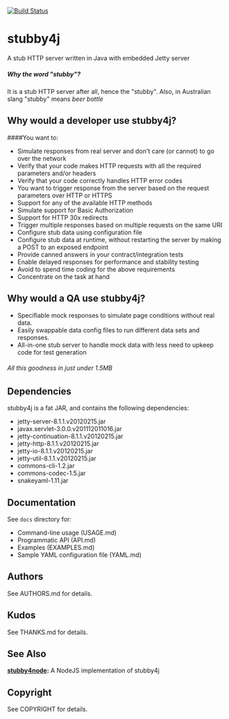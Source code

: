 [![Build Status](https://secure.travis-ci.org/azagniotov/stubby4j.png?branch=master)](http://travis-ci.org/azagniotov/stubby4j)

# stubby4j

A stub HTTP server written in Java with embedded Jetty server	
##### Why the word "stubby"?
It is a stub HTTP server after all, hence the "stubby". Also, in Australian slang "stubby" means _beer bottle_

## Why would a developer use stubby4j?
####You want to:
* Simulate responses from real server and don't care (or cannot) to go over the network
* Verify that your code makes HTTP requests with all the required parameters and/or headers
* Verify that your code correctly handles HTTP error codes
* You want to trigger response from the server based on the request parameters over HTTP or HTTPS
* Support for any of the available HTTP methods
* Simulate support for Basic Authorization
* Support for HTTP 30x redirects
* Trigger multiple responses based on multiple requests on the same URI
* Configure stub data using configuration file
* Configure stub data at runtime, without restarting the server by making a POST to an exposed endpoint
* Provide canned answers in your contract/integration tests
* Enable delayed responses for performance and stability testing
* Avoid to spend time coding for the above requirements  
* Concentrate on the task at hand
	


## Why would a QA use stubby4j?
* Specifiable mock responses to simulate page conditions without real data.
* Easily swappable data config files to run different data sets and responses.
* All-in-one stub server to handle mock data with less need to upkeep code for test generation

###### All this goodness in just under 1.5MB

## Dependencies
stubby4j is a fat JAR, and contains the following dependencies:

* jetty-server-8.1.1.v20120215.jar 
* javax.servlet-3.0.0.v201112011016.jar 
* jetty-continuation-8.1.1.v20120215.jar 
* jetty-http-8.1.1.v20120215.jar 
* jetty-io-8.1.1.v20120215.jar 
* jetty-util-8.1.1.v20120215.jar
* commons-cli-1.2.jar
* commons-codec-1.5.jar
* snakeyaml-1.11.jar


## Documentation
See `docs` directory for:

* Command-line usage (USAGE.md)
* Programmatic API (API.md)
* Examples (EXAMPLES.md)
* Sample YAML configuration file (YAML.md)


## Authors
See AUTHORS.md for details.


## Kudos
See THANKS.md for details.


## See Also
**[stubby4node](https://github.com/Afmrak/stubby4node):** A NodeJS implementation of stubby4j


## Copyright
See COPYRIGHT for details.